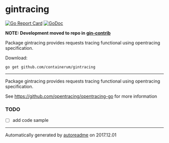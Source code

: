 # gintracing

[![Go Report Card](https://goreportcard.com/badge/github.com/containerum/gintracing)](https://goreportcard.com/report/github.com/containerum/gintracing)
[![GoDoc](https://godoc.org/github.com/containerum/gintracing?status.png)](https://godoc.org/github.com/containerum/gintracing)

**NOTE: Development moved to repo in [gin-contrib](https://github.com/gin-contrib/tracing)**

Package gintracing provides requests tracing functional using opentracing specification.

Download:
```shell
go get github.com/containerum/gintracing
```

* * *
Package gintracing provides requests tracing functional using opentracing specification.

See https://github.com/opentracing/opentracing-go for more information

### TODO
- [ ] add code sample

* * *
Automatically generated by [autoreadme](https://github.com/jimmyfrasche/autoreadme) on 2017.12.01
